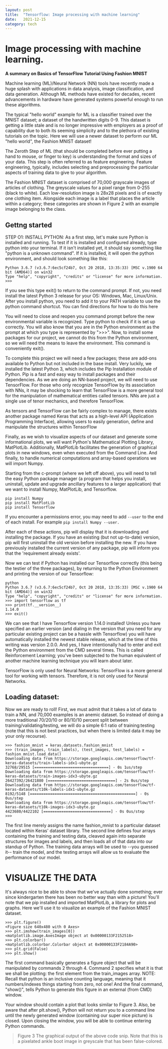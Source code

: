```yaml
---
layout: post
title:  "Tensorflow: Image processing with machine learning"
date:   2021-12-15 
category: tech
---
```


# Image processing with machine learning.

**A summary on Basics of TensorFlow Tutorial Using Fashion MNIST**

Machine learning (ML)/Neural Network (NN) tools have recently made a huge splash with applications in data analysis, image classification, and data generation. Although ML methods have existed for decades, recent advancements in hardware have generated systems powerful enough to run these algorithms.

The typical "hello world" example for ML is a classifier trained over the MNIST dataset; a dataset of the handwritten digits 0-9. This dataset is getting a little stale and is no longer impressive with employers as a proof of capability due to both its seeming simplicity and to the plethora of existing tutorials on the topic. Here we will use a newer dataset to perform our ML "hello world", the Fashion MNIST dataset!

The Zeroth Step of ML (that should be completed before ever putting a hand to mouse, or finger to key) is understanding the format and sizes of your data. This step is often referred to as feature engineering. Feature engineering, typically, includes selecting and preprocessing the particular aspects of training data to give to your algorithm. 

The Fashion MNIST dataset is comprised of 70,000 grayscale images of articles of clothing. The greyscale values for a pixel range from 0-255 (black to white). Each low-resolution image is 28x28 pixels and is of exactly one clothing item. Alongside each image is a label that places the article within a category; these categories are shown in Figure 2 with an example image belonging to the class.

## Gettng started

STEP O1: INSTALL PYTHON:
As a first step, let's make sure Python is installed and running. To test if it is installed and configured already, type python into your terminal. If it isn't installed yet, it should say something like "python is a unknown command". If it is installed, it will open the python environment, and should look something like this:

```
Python 3.6.7 (v3.6.7:6ec5cf24b7, Oct 20 2018, 13:35:33) [MSC v.1900 64 bit (AMD64)] on win32
Type "help", "copyright", "credits" or "license" for more information.
>>>

```
If you see this type exit() to return to the command prompt. If not, you need install the latest Python 3 release for your OS: Windows, Mac, Linux/Unix. After you install python, you need to add it to your PATH variable to use the python command shortcut. You can find directions for how to do this here

You will need to close and reopen you command prompt before the new environmental variable is recognized. Type python to check if it is set up correctly. You will also know that you are in the Python environment as the prompt at which you type is represented by ">>>". Now, to install some packages for our project, we cannot do this from the Python environment, so we will need the means to leave the environment. This command is conveniently exit().

To complete this project we will need a few packages; these are add-ons available to Python but not included in the base install. Very luckily, we installed the latest Python 3, which includes the Pip Installation module of Python. Pip is a fast and easy way to install packages and their dependencies. As we are doing an NN-based project, we will need to use TensorFlow. For those who only recognize TensorFlow by its association with NNs, it may be shocking to learn that TensorFlow is a more general tool for the manipulation of mathematical entities called tensors. NNs are just a single use of tenor mechanics, and therefore TensorFlow.

As tensors and TensorFlow can be fairly complex to manage, there exists another package named Keras that acts as a high-level API (Application Programming Interface), allowing users to easily generation, define and manipulate the structures within TensorFlow

Finally, as we wish to visualize aspects of our dataset and generate some informational plots, we will want Python's Mathematical Plotting Library, MatPlotLib. Additionally, MatPlotLib facilitates the generation of graphical plots in new windows, even when executed from the Command Line. And finally, to handle numerical computations and array-based operations we will import Numpy.

Starting from the c-prompt (where we left off above), you will need to tell the easy Python package manager (a program that helps you install, uninstall, update and upgrade ancillary features to a larger application) that we want to install Numpy, MatPlotLib, and Tensorflow.


```
pip install Numpy
pip install MatPlotLib
pip install Tensorflow
```

If you encounter a permissions error, you may need to add `--user` to the end of each install. For example `pip install Numpy --user.`

After each of these actions, pip will display that it is downloading and installing the package. If you have an existing (but not up-to-date) version, pip will first uninstall the old version before installing the new. If you have previously installed the current version of any package, pip will inform you that the 'requirement already exists'.


Now we can test if Python has installed our Tensorflow correctly (this being the testier of the three packages), by returning to the Python Environment and printing the version of our Tensorflow:

```
python
Python 3.6.7 (v3.6.7:6ec5cf24b7, Oct 20 2018, 13:35:33) [MSC v.1900 64 bit (AMD64)] on win32
Type "help", "copyright", "credits" or "license" for more information.
>>> import tensorflow as tf
>>> print(tf.__version__)
1.14.0
>>> exit()
```
We can see that I have Tensorflow version 1.14.0 installed! Unless you have specified an earlier version (and dialing in the version that you need for any particular existing project can be a hassle with Tensorflow) you will have automatically installed the newest stable release, which at the time of this writing was version 2.0.0.
And yes, I have intentionally had to enter and exit the Python environment from the CMD several times. This is called Reinforcement Learning; you've been subjected to the human equivalent of another machine learning technique you will learn about later.

TensorFlow is only used for Neural Networks: TensorFlow is a more general tool for working with tensors. Therefore, it is not only used for Neural Networks.



## **Loading dataset:**

Now we are ready to roll! First, we must admit that it takes a lot of data to train a NN, and 70,000 examples is an anemic dataset. So instead of doing a more traditional 70/20/10 or 80/10/10 percent split between training/validating/testing, we will do a simple 6:1 ratio of training:testing (note that this is not best practices, but when there is limited data it may be your only recourse).


```
>>> fashion_mnist = keras.datasets.fashion_mnist
>>> (train_images, train_labels), (test_images, test_labels) = fashion_mnist.load_data()
Downloading data from https://storage.googleapis.com/tensorflow/tf-keras-datasets/train-labels-idx1-ubyte.gz
32768/29515 [=================================] - 0s 1us/step
Downloading data from https://storage.googleapis.com/tensorflow/tf-keras-datasets/train-images-idx3-ubyte.gz
26427392/26421880 [==============================] - 2s 0us/step
Downloading data from https://storage.googleapis.com/tensorflow/tf-keras-datasets/t10k-labels-idx1-ubyte.gz
8192/5148 [===============================================] - 0s 0us/step
Downloading data from https://storage.googleapis.com/tensorflow/tf-keras-datasets/t10k-images-idx3-ubyte.gz
4423680/4422102 [==============================] - 0s 0us/step
>>>
```


The first line merely assigns the name fashion_mnist to a particular dataset located within Keras' dataset library. The second line defines four arrays containing the training and testing data, cleaved again into separate structures for images and labels, and then loads all of that data into our standup of Python. The training data arrays will be used to --you guessed it-- train the model, and the testing arrays will allow us to evaluate the performance of our model.


# VISUALIZE THE DATA

It's always nice to be able to show that we've actually done something; ever since kindergarten there has been no better way than with a picture! You'll note that we pip installed and imported MatPlotLib, a library for plots and graphs. Here we'll use it to visualize an example of the Fashion MNIST dataset.

```
>>> plt.figure()
<Figure size 640x480 with 0 Axes>
>>> plt.imshow(train_images[0])
<matplotlib.image.AxesImage object at 0x00000133F2152518>
>>> plt.colorbar()
<matplotlib.colorbar.Colorbar object at 0x00000133F2184A90>
>>> plt.grid(False)
>>> plt.show()
```


The first command basically generates a figure object that will be manipulated by commands 2 through 4. Command 2 specifies what it is that we shall be plotting: the first element from the train_images array. NOTE: Recall that python is an inclusive counting language, meaning that it numbers/indexes things starting from zero, not one! And the final command, "show()", tells Python to generate this figure in an external (from CMD) window.


Your window should contain a plot that looks similar to Figure 3. Also, be aware that after plt.show(), Python will not return you to a command line until the newly generated window (containing our super nice picture) is closed. Upon closing the window, you will be able to continue entering Python commands.

> Figure 3 The graphical output of the above code snip. Note that this is a pixelated ankle boot image in greyscale that has been false-colored.

